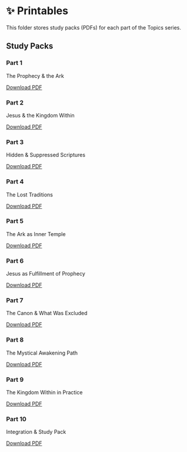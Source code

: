 # ✨ Printables

This folder stores study packs (PDFs) for each part of the Topics series.

## Study Packs

<div class="printables-grid">

  <div class="printable-card">
    <h3>Part 1</h3>
    <p>The Prophecy & the Ark</p>
    <a class="btn-download" href="part-1-study-pack.pdf" target="_blank">Download PDF</a>
  </div>

  <div class="printable-card">
    <h3>Part 2</h3>
    <p>Jesus & the Kingdom Within</p>
    <a class="btn-download" href="part-2-study-pack.pdf" target="_blank">Download PDF</a>
  </div>

  <div class="printable-card">
    <h3>Part 3</h3>
    <p>Hidden & Suppressed Scriptures</p>
    <a class="btn-download" href="part-3-study-pack.pdf" target="_blank">Download PDF</a>
  </div>

  <div class="printable-card">
    <h3>Part 4</h3>
    <p>The Lost Traditions</p>
    <a class="btn-download" href="part-4-study-pack.pdf" target="_blank">Download PDF</a>
  </div>

  <div class="printable-card">
    <h3>Part 5</h3>
    <p>The Ark as Inner Temple</p>
    <a class="btn-download" href="part-5-study-pack.pdf" target="_blank">Download PDF</a>
  </div>

  <div class="printable-card">
    <h3>Part 6</h3>
    <p>Jesus as Fulfillment of Prophecy</p>
    <a class="btn-download" href="part-6-study-pack.pdf" target="_blank">Download PDF</a>
  </div>

  <div class="printable-card">
    <h3>Part 7</h3>
    <p>The Canon & What Was Excluded</p>
    <a class="btn-download" href="part-7-study-pack.pdf" target="_blank">Download PDF</a>
  </div>

  <div class="printable-card">
    <h3>Part 8</h3>
    <p>The Mystical Awakening Path</p>
    <a class="btn-download" href="part-8-study-pack.pdf" target="_blank">Download PDF</a>
  </div>

  <div class="printable-card">
    <h3>Part 9</h3>
    <p>The Kingdom Within in Practice</p>
    <a class="btn-download" href="part-9-study-pack.pdf" target="_blank">Download PDF</a>
  </div>

  <div class="printable-card">
    <h3>Part 10</h3>
    <p>Integration & Study Pack</p>
    <a class="btn-download" href="part-10-study-pack.pdf" target="_blank">Download PDF</a>
  </div>

</div>

